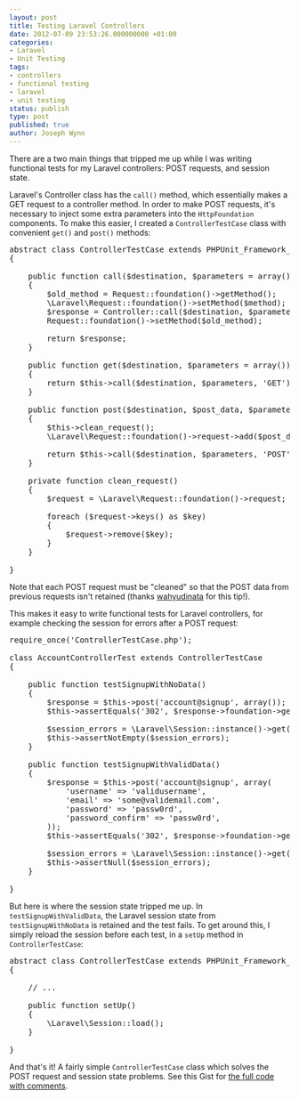 ```yaml
---
layout: post
title: Testing Laravel Controllers
date: 2012-07-09 23:53:26.000000000 +01:00
categories:
- Laravel
- Unit Testing
tags:
- controllers
- functional testing
- laravel
- unit testing
status: publish
type: post
published: true
author: Joseph Wynn
---
```


There are a two main things that tripped me up while I was writing functional tests for my Laravel controllers: POST requests, and session state.

Laravel's Controller class has the `call()` method, which essentially makes a GET request to a controller method. In order to make POST requests, it's necessary to inject some extra parameters into the `HttpFoundation` components. To make this easier, I created a `ControllerTestCase` class with convenient `get()` and `post()` methods:<!--more-->

<pre class="highlight-php">abstract class ControllerTestCase extends PHPUnit_Framework_TestCase
{

    public function call($destination, $parameters = array(), $method = 'GET')
    {
        $old_method = Request::foundation()->getMethod();
        \Laravel\Request::foundation()-&gt;setMethod($method);
        $response = Controller::call($destination, $parameters);
        Request::foundation()-&gt;setMethod($old_method);

        return $response;
    }

    public function get($destination, $parameters = array())
    {
        return $this-&gt;call($destination, $parameters, 'GET');
    }

    public function post($destination, $post_data, $parameters = array())
    {
        $this-&gt;clean_request();
        \Laravel\Request::foundation()-&gt;request-&gt;add($post_data);

        return $this-&gt;call($destination, $parameters, 'POST');
    }

    private function clean_request()
    {
        $request = \Laravel\Request::foundation()-&gt;request;

        foreach ($request-&gt;keys() as $key)
        {
            $request-&gt;remove($key);
        }
    }

}</pre>

Note that each POST request must be "cleaned" so that the POST data from previous requests isn't retained (thanks [wahyudinata](https://wildlyinaccurate.com/testing-laravel-controllers/comment-page-1#comment-4153) for this tip!).

This makes it easy to write functional tests for Laravel controllers, for example checking the session for errors after a POST request:

<pre class="highlight-php">require_once('ControllerTestCase.php');

class AccountControllerTest extends ControllerTestCase
{

    public function testSignupWithNoData()
    {
        $response = $this-&gt;post('account@signup', array());
        $this-&gt;assertEquals('302', $response-&gt;foundation-&gt;getStatusCode());

        $session_errors = \Laravel\Session::instance()-&gt;get('errors')-&gt;all();
        $this-&gt;assertNotEmpty($session_errors);
    }

    public function testSignupWithValidData()
    {
        $response = $this-&gt;post('account@signup', array(
            'username' =&gt; 'validusername',
            'email' =&gt; 'some@validemail.com',
            'password' =&gt; 'passw0rd',
            'password_confirm' =&gt; 'passw0rd',
        ));
        $this-&gt;assertEquals('302', $response-&gt;foundation-&gt;getStatusCode());

        $session_errors = \Laravel\Session::instance()-&gt;get('errors');
        $this-&gt;assertNull($session_errors);
    }

}</pre>

But here is where the session state tripped me up. In `testSignupWithValidData`, the Laravel session state from `testSignupWithNoData` is retained and the test fails. To get around this, I simply reload the session before each test, in a `setUp` method in `ControllerTestCase`:

<pre class="highlight-php">abstract class ControllerTestCase extends PHPUnit_Framework_TestCase
{

    // ...

    public function setUp()
    {
        \Laravel\Session::load();
    }

}</pre>

And that's it! A fairly simple `ControllerTestCase` class which solves the POST request and session state problems. See this Gist for [the full code with comments](https://gist.github.com/3079291).
